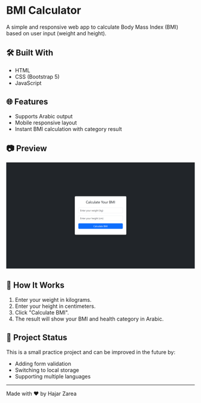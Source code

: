 # BMI Calculator

A simple and responsive web app to calculate Body Mass Index (BMI) based on user input (weight and height).

## 🛠️ Built With
- HTML
- CSS (Bootstrap 5)
- JavaScript

## 🌐 Features
- Supports Arabic output
- Mobile responsive layout
- Instant BMI calculation with category result

## 📷 Preview
![screenshot](BMI-Calculator.png)

## 📖 How It Works
1. Enter your weight in kilograms.
2. Enter your height in centimeters.
3. Click "Calculate BMI".
4. The result will show your BMI and health category in Arabic.

## 📁 Project Status
This is a small practice project and can be improved in the future by:
- Adding form validation
- Switching to local storage
- Supporting multiple languages

---

Made with ❤️ by Hajar Zarea
